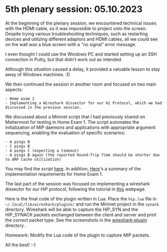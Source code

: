 # 5th plenary session: 05.10.2023 #

At the beginning of the plenary session, we encountered technical issues with
the HDMI cable, so it was impossible to project onto the screen. Despite trying
various troubleshooting techniques, such as restarting devices and utilizing
different adaptors and HDMI cables, all we could see on the wall was a blue
screen with a "no signal" error message.

I even thought I could use the Windows PC and started setting up an SSH
	connection in Putty, but that didn't work out as intended.

Although this situation caused a delay, it provided a valuable lesson to stay
away of Windows machines. :D

We then continued the session in another room and focused on two main aspects:

	- Home exam 1
	- Implementing a Wireshark dissector for our Hi Protocol, which we had discussed in the previous session.

We discussed about a Mininet script that I had previously shared on Mattermost for
testing in Home Exam 1. The script automates the initialization of MIP daemons
and applications with appropriate argument sequencing, enabling the evaluation
of specific scenarios:

	- A pings B
	- C pings B
	- A pings C (expecting a timeout)
	- A pings B again (the reported Round-Trip Time should be shorter due to ARP cache utilization)

You may find the script
[here](https://codeberg.org/kr1stj0n/plenaries-in3230-in4230-h23/src/branch/main/p5_05-10-2023/he1/he1-mn-script.py).
In addition,
[Here](https://codeberg.org/kr1stj0n/plenaries-in3230-in4230-h23/src/branch/main/p5_05-10-2023/he1/he1-grading-guidelines.md)'s
a summary of the implementation requirements for Home Exam 1.

The last part of the session was focused on implementing a wireshark dissector
for our HiP protocol, following the tutorial in
[this](https://mika-s.github.io/wireshark/lua/dissector/2017/11/04/creating-a-wireshark-dissector-in-lua-1.html)
webpage.

Here is the final code of the plugin written in Lua. Place the `hip.lua` file in
`~/.local/lib/wireshark/plugins/` and run the Mininet project in the `synack`
directory. Wireshark will be able to capture the HIP\_SYN and the HIP\_SYNACK
packets exchanged between the client and server and print the correct packet
type. See the screenshots in the
[wireshark-plugin](https://codeberg.org/kr1stj0n/plenaries-in3230-in4230-h23/src/branch/main/p5_05-10-2023/wireshark-plugin)
directory.

Homework: Modify the Lua code of the plugin to capture MIP packets.

All the best! :-)
